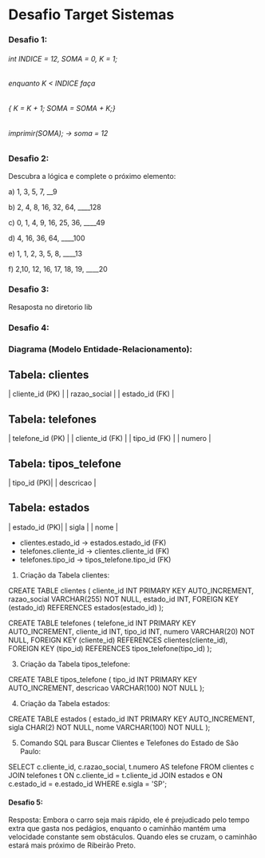 
# Desafio Target Sistemas


### Desafio 1:



###### int INDICE = 12, SOMA = 0, K = 1;

###### enquanto K < INDICE faça

###### { K = K + 1; SOMA = SOMA + K;}

###### imprimir(SOMA);  ->  soma = 12

### Desafio 2:

Descubra a lógica e complete o próximo elemento:

a) 1, 3, 5, 7, __9

b) 2, 4, 8, 16, 32, 64, ____128

c) 0, 1, 4, 9, 16, 25, 36, ____49

d) 4, 16, 36, 64, ____100

e) 1, 1, 2, 3, 5, 8, ____13

f) 2,10, 12, 16, 17, 18, 19, ____20

### Desafio 3:

Resaposta no diretorio lib 

### Desafio 4:

### Diagrama (Modelo Entidade-Relacionamento):

**Tabela: clientes**
----------------

| cliente_id (PK) |
| razao_social    |
| estado_id (FK)  |

**Tabela: telefones**
-----------------

| telefone_id (PK) |
| cliente_id (FK)  |
| tipo_id (FK)     |
| numero           |

**Tabela: tipos_telefone**
----------------------

| tipo_id (PK)|
| descricao   |

**Tabela: estados**
---------------

| estado_id (PK)|
| sigla         |
| nome          |

- clientes.estado_id → estados.estado_id (FK)
- telefones.cliente_id → clientes.cliente_id (FK)
- telefones.tipo_id → tipos_telefone.tipo_id (FK)

1. Criação da Tabela clientes:

CREATE TABLE clientes (
    cliente_id INT PRIMARY KEY AUTO_INCREMENT,
    razao_social VARCHAR(255) NOT NULL,
    estado_id INT,
    FOREIGN KEY (estado_id) REFERENCES estados(estado_id)
);

CREATE TABLE telefones (
    telefone_id INT PRIMARY KEY AUTO_INCREMENT,
    cliente_id INT,
    tipo_id INT,
    numero VARCHAR(20) NOT NULL,
    FOREIGN KEY (cliente_id) REFERENCES clientes(cliente_id),
    FOREIGN KEY (tipo_id) REFERENCES tipos_telefone(tipo_id)
);

3. Criação da Tabela tipos_telefone:

CREATE TABLE tipos_telefone (
    tipo_id INT PRIMARY KEY AUTO_INCREMENT,
    descricao VARCHAR(100) NOT NULL
);

4. Criação da Tabela estados:

CREATE TABLE estados (
    estado_id INT PRIMARY KEY AUTO_INCREMENT,
    sigla CHAR(2) NOT NULL,
    nome VARCHAR(100) NOT NULL
);

5. Comando SQL para Buscar Clientes e Telefones do Estado de São Paulo:

SELECT
    c.cliente_id,
    c.razao_social,
    t.numero AS telefone
FROM
    clientes c
JOIN
    telefones t ON c.cliente_id = t.cliente_id
JOIN
    estados e ON c.estado_id = e.estado_id
WHERE
    e.sigla = 'SP';


#### Desafio 5:

Resposta: Embora o carro seja mais rápido, ele é prejudicado pelo tempo extra que gasta nos pedágios, enquanto o caminhão mantém uma velocidade constante sem obstáculos. Quando eles se cruzam, o caminhão estará mais próximo de Ribeirão Preto.
